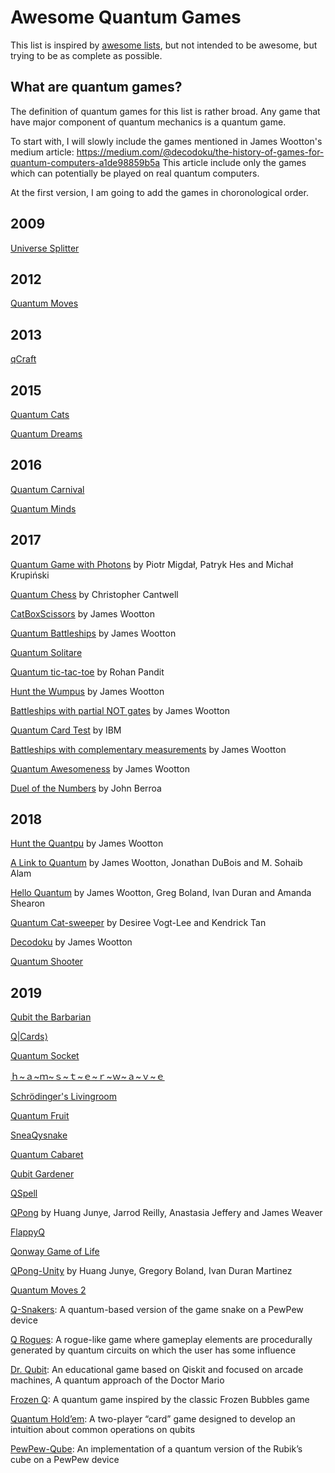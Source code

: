 # Awesome Quantum Games
This list is inspired by [awesome lists](https://github.com/sindresorhus/awesome#readme), but not intended to be awesome, but trying to be as complete as possible. 

## What are quantum games?
The definition of quantum games for this list is rather broad. Any game that have major component of quantum mechanics is a quantum game.

To start with, I will slowly include the games mentioned in James Wootton's medium article: https://medium.com/@decodoku/the-history-of-games-for-quantum-computers-a1de98859b5a This article include only the games which can potentially be played on real quantum computers.

At the first version, I am going to add the games in choronological order.

## 2009
[Universe Splitter](http://cheapuniverses.com/universesplitter/)

## 2012

[Quantum Moves](https://www.scienceathome.org/games/quantum-moves/)

## 2013

[qCraft](https://sites.google.com/a/elinemedia.com/qcraft/wiki/qcraft)

## 2015

[Quantum Cats](http://quantumcats.ca/)

[Quantum Dreams](https://www.scienceathome.org/games/quantum-dreams/)

## 2016

[Quantum Carnival](https://www.scienceathome.org/games/quantum-carnival/)

[Quantum Minds](https://www.scienceathome.org/games/quantum-minds/)

## 2017
[Quantum Game with Photons](http://quantumgame.io) by Piotr Migdał, Patryk Hes and Michał Krupiński

[Quantum Chess](https://store.steampowered.com/app/453870/Quantum_Chess/) by Christopher Cantwell

[CatBoxScissors](https://medium.com/@decodoku/introducing-the-worlds-first-game-for-a-quantum-computer-50640e3c22e4) by James Wootton

[Quantum Battleships](https://medium.com/@decodoku/quantum-battleships-the-first-multiplayer-game-for-a-quantum-computer-e4d600ccb3f3) by James Wootton

[Quantum Solitare](https://decodoku.itch.io/quantum-solitaire)

[Quantum tic-tac-toe](https://github.com/rohanp/QuantumTicTacToe) by Rohan Pandit

[Hunt the Wumpus](https://decodoku.itch.io/hunt-the-quantpus) by James Wootton

[Battleships with partial NOT gates](https://medium.com/qiskit/how-to-program-a-quantum-computer-982a9329ed02) by James Wootton

[Quantum Card Test](http://research.ibm.com/ibm-q/quantum-card-test/) by IBM

[Battleships with complementary measurements](https://medium.com/@decodoku/how-to-program-a-quantum-computer-part-2-f0d3eee872fe) by James Wootton

[Quantum Awesomeness](https://medium.com/@decodoku/understanding-quantum-computers-through-a-simple-puzzle-game-a290dde89fb2) by James Wootton

[Duel of the Numbers](https://github.com/johnberroa/Duel-of-the-Numbers) by John Berroa

## 2018
[Hunt the Quantpu](https://ldjam.com/events/ludum-dare/42/hunt-the-quantpus) by James Wootton

[A Link to Quantum](https://github.com/msohaibalam/Link_to_Quantum_game) by James Wootton, Jonathan DuBois and M. Sohaib Alam

[Hello Quantum](http://helloquantum.mybluemix.net/) by James Wootton, Greg Boland, Ivan Duran and Amanda Shearon

[Quantum Cat-sweeper](https://github.com/desireevl/quantum-catsweeper) by Desiree Vogt-Lee and Kendrick Tan

[Decodoku](https://decodoku.itch.io/decodoku) by James Wootton

[Quantum Shooter](https://www.scienceathome.org/games/quantum-shooter/)

## 2019
[Qubit the Barbarian](https://itch.io/jam/quantum-wheel/rate/371905)

[Q|Cards⟩](https://itch.io/jam/quantum-wheel/rate/371884)

[Quantum Socket](https://itch.io/jam/quantum-wheel/rate/371865)

[ｈ~ａ~ｍ~ｓ~ｔ~ｅ~ｒ~ｗ~ａ~ｖ~ｅ](https://itch.io/jam/quantum-wheel/rate/371579)

[Schrödinger's Livingroom](https://itch.io/jam/quantum-wheel/rate/371889)

[Quantum Fruit](https://itch.io/jam/quantum-wheel/rate/371903)

[SneaQysnake](https://itch.io/jam/quantum-wheel/rate/371892)

[Quantum Cabaret](https://itch.io/jam/quantum-wheel/rate/371902)

[Qubit Gardener](https://itch.io/jam/quantum-wheel/rate/371912)

[QSpell](https://itch.io/jam/quantum-wheel/rate/371908)

[QPong](https://github.com/HuangJunye/QPong) by Huang Junye, Jarrod Reilly, Anastasia Jeffery and James Weaver

[FlappyQ](https://github.com/lukasszz/FlappyQ)

[Qonway Game of Life](https://github.com/qonwaygameoflife/qonwaygameoflife)

[QPong-Unity](https://github.com/HuangJunye/QPong-Unity) by Huang Junye, Gregory Boland, Ivan Duran Martinez

[Quantum Moves 2](https://www.scienceathome.org/games/quantum-moves-2/)

[Q-Snakers](https://github.com/geduardo/Hackathon-Quantum-Snake): A quantum-based version of the game snake on a PewPew device

[Q Rogues](https://gitlab.com/Nico0008/quantum-rogues-maze): A rogue-like game where gameplay elements are procedurally generated by quantum circuits on which the user has some influence

[Dr. Qubit](https://github.com/korgan00/dr-qubit): An educational game based on Qiskit and focused on arcade machines, A quantum approach of the Doctor Mario

[Frozen Q](https://github.com/lustasag/frozenq): A quantum game inspired by the classic Frozen Bubbles game

[Quantum Hold’em](https://github.com/danielbultrini/Quantum-Hold-em-): A two-player “card” game designed to develop an intuition about common operations on qubits

[PewPew-Qube](https://github.com/oscarhiggott/pewpew-qube/): An implementation of a quantum version of the Rubik’s cube on a PewPew device

